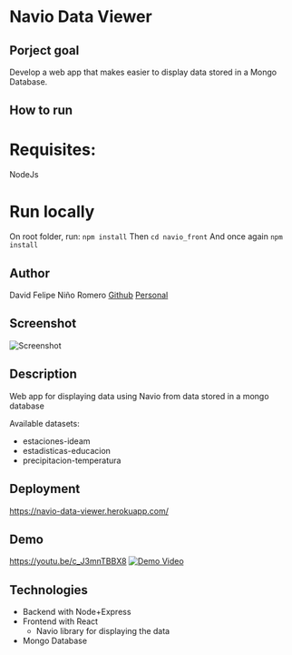 # Navio Data Viewer


## Porject goal
Develop a web app that makes easier to display data stored in a Mongo Database.

## How to run 

# Requisites:
NodeJs

# Run locally
On root folder, run: 
```npm install```
Then ```cd navio_front``` 
And once again ```npm install```

## Author
 David Felipe Niño Romero
    [Github](https://github.com/dfnino10)
    [Personal](https://dfnino10.github.io/davidnino/)
    
## Screenshot

![Screenshot](https://raw.githubusercontent.com/dfnino10/navio_data_viewer/master/preview.png)

## Description

Web app for displaying data using Navio from data stored in a mongo database

Available datasets: 
- estaciones-ideam
- estadisticas-educacion
- precipitacion-temperatura

## Deployment

https://navio-data-viewer.herokuapp.com/

## Demo 
https://youtu.be/c_J3mnTBBX8
[![Demo Video](https://raw.githubusercontent.com/dfnino10/navio_data_viewer/master/navigo-data-viewer.png)](https://youtu.be/c_J3mnTBBX8) 

## Technologies
- Backend with Node+Express
- Frontend with React
   - Navio library for displaying the data
- Mongo Database

